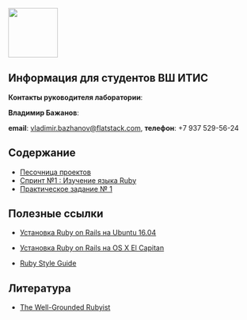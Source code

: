 [<img src="http://www.flatstack.com/logo.svg" width="100"/>](http://www.flatstack.com)
## Информация для студентов ВШ ИТИС


**Контакты руководителя лаборатории**:

**Владимир Бажанов**:

**email**: vladimir.bazhanov@flatstack.com, **телефон**: +7 937 529-56-24

## Содержание

* [Песочница проектов](sandbox/README.md)
* [Спринт №1 : Изучение языка Ruby](sprints/sprint_1.md)
* [Практическое задание № 1](practice/01.md)
## Полезные ссылки

* [Установка Ruby on Rails на Ubuntu 16.04](https://gorails.com/setup/ubuntu/16.04)

* [Установка Ruby on Rails на OS X El Capitan](https://gorails.com/setup/osx/10.11-el-capitan)

* [Ruby Style Guide](https://github.com/bbatsov/ruby-style-guide)

## Литература

* [The Well-Grounded Rubyist](https://github.com/fs/itis/raw/master/books/the_well_grounded_rubyist.zip)

